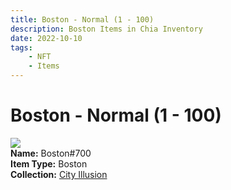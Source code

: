 ```yaml
---
title: Boston - Normal (1 - 100)
description: Boston Items in Chia Inventory
date: 2022-10-10
tags:
    - NFT
    - Items
---
```


# Boston - Normal (1 - 100)
<div class="item_thumbnail">
<img loading="lazy" src="https://ug34hdsaxaatgcvq6lkykydot7lofbedwgr5rui4acitfezw.arweave.net/-obfDj-kC4ATMKsPLVhWBun9bihIOxo9jRHACRMpM20"><br/>
<div><strong>Name:</strong> Boston#700</div>
<div><strong>Item Type:</strong> Boston</div>
<div><strong>Collection:</strong> <a href="https://www.spacescan.io/xch/nft/collection/col1lend2dcn558km4wcwta4xnkfv3xpcmlp9kyt0m909emvfxechlyqdl5ndg">City Illusion</a></div>
</div>

